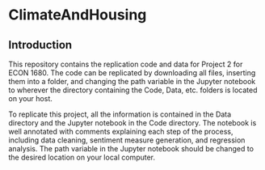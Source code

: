 # ClimateAndHousing
 
<h2>Introduction</h2>

This repository contains the replication code and data for Project 2 for ECON 1680. The code can be replicated by downloading all files, inserting them into a folder, and changing the path variable in the Jupyter notebook to wherever the directory containing the Code, Data, etc. folders is located on your host.

To replicate this project, all the information is contained in the Data directory and the Jupyter notebook in the Code directory. The notebook is well annotated with comments explaining each step of the process, including data cleaning, sentiment measure generation, and regression analysis. The path variable in the Jupyter notebook should be changed to the desired location on your local computer.
